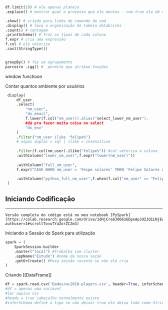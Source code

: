 ```python
df.limit(10) # ele apenas planeja
.explain() # mostrar qual o processo que ele montou - com true ele dá o plano logico

.show() # criado para linha de comando do cmd
.display() # leva a organização da tabela databricks
.count() # contagem
.printSchema() # Traz os tipos de cada coluna
f.expr # cria uma expressão
f.col # ele vetoriza
.cast(StringType()) 


groupBy() # faz um agrupamento
parceiro .igg() #  permite que atribue funções
```

window functioon

 Contar quantos ambiente por usuários  

``` python
 display(
	 df_user
	 .select(
		 "nm_user",
		 "ds_email",
		 f.lower(f.col("nm_user)).alias("select_lower_nm_user"),
		 #dá pra fazer muita coisa no select
		 "ds_env"
	 )
	 .filter("nm_user ilike 'felipe%") 
	 # aspas duplas = sql | ilike = insensitive
	 
	 .filter(f.col(nm_user).ilike("felipe%")) #col vetoriza a coluna
	 .withColumn("lower_nm_user",f.expr("lower(nm_user)")) 
	 
	 .withColumn("full_nm_user",
	 f.expr("CASE WHEN nm_user = 'Feipe solares' THEN 'Felipe Solares da Silva' ELSE nm_user END") 

	 .withColumn("python_full_nm_user",f.when(f.col("nm_user" == "Felipe Solares", "Felipe Solares da Silva")).otherwise(f.col("nm_user")))
 )
 ```

 
## Iniciando Codificação
-------------------------------
	Versão completa do código está no meu notebook [PySpark](https://colab.research.google.com/drive/1dHjCre8JO661GDpxApJUZJQ1LNjEw6w1?authuser=1#scrollTo=uTYaZorZCZm3)

Iniciando a Sessão do Spark para utilização

```python
spark = (
    SparkSession.builder
    .master("local") #Trabalha com cluster
    .appName("Estudo") #nome da nossa seção
    .getOrCreate() #Puxa sessão recente se não ele cria
)
```

Criando [[DataFrame]]
```python
df = spark.read.csv('Dados/wc2018-players.csv', header=True, inferSchema=True) 
#df = apenas uma variavel
#ler aquivo csv
#heade = true cabeçalho normalmente existe
#inferSchema define o tipo se não deixar true ele deixa tudo como String
```